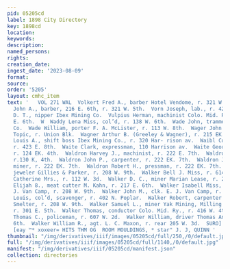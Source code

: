 ```yaml
---
pid: 05205cd
label: 1898 City Directory
key: 1898cd
location: 
keywords: 
description: 
named_persons: 
rights: 
creation_date: 
ingest_date: '2023-08-09'
format: 
source: 
order: '5205'
layout: cmhc_item
text: '   VOL 271 WAL  Volkert Fred A., barber Hotel Vendome, r. 321 W. 5th. Volkert
  John A., barber, 216 E. 6th, r. 321 W. 5th.  Vorn Joseph, lab., r. 421 W. Front.  Vose
  D. T., nipper Ibex Mining Co.  Vulpius Herman, machinist Colo. Mid. Ry., r. 418
  E. 6th.  W  Waddy Lena Miss, col’d, r. 138 W. 6th.  Wade John, trammer Ibex Mining
  Co.  Wade William, porter F. A. McLister, r. 113 W. 8th.  Wager John C., with The
  Topic, r. Union Blk.  Wagner Arthur B. (Greeley & Wagner), r. 215 EK. 6th.  Wagner
  Louis A., shift boss Ibex Mining Co., r. 320 Har- rison av.  Waibl Colorado D. Mrs.,
  r. 423 E. 8th.  Waite Clark, expressman, 110 Harrison av.  Waite George W., miner,
  r. 124 EK. 4th.  Waldron Harvey J., machinist, r. 222 E. 7th.  Waldron Jacob C.,
  r.130 K, 4th.  Waldron John P., carpenter, r. 222 EK. 7th.  Waldron John P. Jr.,
  miner, r. 222 EK. 7th.  Waldron Robert H., pressman, r. 222 EK. 7th.  Walker Andrew,
  jeweler Gillies & Parker, r. 208 W. 9th.  Walker Bell J. Miss, r. 614 Harrison av.  Walker
  Catherine Mrs., r. 112 W. 3d.  Walker D. C., miner Marian Lease, r. 211 E. 6th.  Walker
  Elijah 8., meat cutter M. Kahn, r. 217 E. 6th.  Walker Isabell Miss, cashier E.
  J. Van Camp, r. 208 W. 9th.  Walker John M., clk. E. J. Van Camp, r. 208 W. 9th.  Walker
  Louis, col’d, scavenger, r. 402 N. Poplar.  Walker Robert, carpenter Arkansas Valley
  Smelter, r. 208 W. 9th.  Walker Samuel L., miner Yak Mining, Milling & Tunnel Co.,
  r. 301 E. 5th.  Walker Thomas, conductor Colo. Mid. Ry., r. 416 W. 4th.  Walker
  Thomas C., policeman, r. 607 W. 2d.  Walker William, driver Thomas Andrew, 217 E.
  6th.  Walker William R., agt. L. C. Maxon, r. rear 205 W. 3d.  SURO] ‘OQUGNSU| |S]
  [eay ™* xoxeer= HITS THM OG  ROOM MOULDINGS, * star" J. J, QUINN '
thumbnail: "/img/derivatives/iiif/images/05205cd/full/250,/0/default.jpg"
full: "/img/derivatives/iiif/images/05205cd/full/1140,/0/default.jpg"
manifest: "/img/derivatives/iiif/05205cd/manifest.json"
collection: directories
---
```

